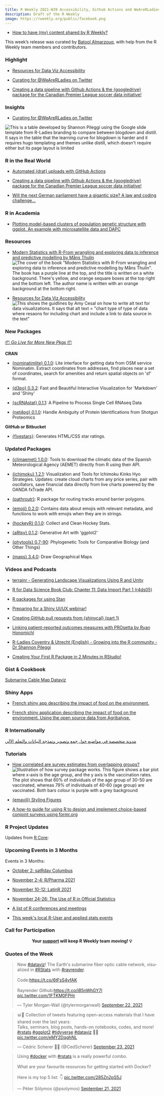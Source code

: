 ```yaml
---
title: R Weekly 2021-W39 Accessibility, Github Actions and WeAreRLadies!
description: Draft of the R Weekly
image: https://rweekly.org/public/facebook.png
---
```


+ [How to have (my) content shared by R Weekly?](https://github.com/rweekly/rweekly.org#how-to-have-my-content-shared-by-r-weekly)

This week’s release was curated by [Batool Almarzouq](https://github.com/BatoolMM), with help from the R Weekly team members and contributors.


###  Highlight

+ [Resources for Data Viz Accessibility](https://silvia.rbind.io/blog/2021-curated-compilations/01-data-viz-a11y/)

+ [Curating for @WeAreRLadies on Twitter](https://blog.rstudio.com/2021/09/23/curating-for-wearerladies-on-twitter/)

+ [Creating a data pipeline with Github Actions & the {googledrive} package for the Canadian Premier League soccer data initiative!](https://ryo-n7.github.io/2021-09-23-CanPL-GoogleDrive-GithubActions-Tutorial/)

### Insights

+ [Curating for @WeAreRLadies on Twitter](https://blog.rstudio.com/2021/09/23/curating-for-wearerladies-on-twitter/)

![This is a table developed by Shannon Pileggi using the Google slide template from R-Ladies branding to compare between blogdown and distill. It says in the table that the learning curve for blogdown is harder and it requires hugo templating and themes unlike distill, which doesn't require either but its page layout is limited](https://raw.githubusercontent.com/rweekly/image/master/2021-09-27/we-are-rladies.png)


### R in the Real World

+ [Automated {drat} uploads with GitHub Actions](https://www.mm218.dev/posts/2021-09-22-automated-drat-uploads-with-github-actions/)

+ [Creating a data pipeline with Github Actions & the {googledrive} package for the Canadian Premier League soccer data initiative!](https://ryo-n7.github.io/2021-09-23-CanPL-GoogleDrive-GithubActions-Tutorial/)

+ [Will the next German parliament have a gigantic size? A law and coding challenge...](https://skranz.github.io/r/2021/09/24/bundestag2021.html)


###  R in Academia

+ [Plotting model-based clusters of population genetic structure  with ggplot. An example with microsatellite data and DAPC](https://luisdva.github.io/rstats/dapc-plot/)


###  Resources

+ [Modern Statistics with R-From wrangling and exploring data to inference and predictive modelling by Måns Thulin](http://www.modernstatisticswithr.com/)
![The cover of the book "Modern Statistics with R-From wrangling and exploring data to inference and predictive modelling by Måns Thulin". The book has a purple line at the top, and the title is written on a white background. There's yellow, and orange sequare boxes at the top right and the bottom left. The author name is written with an orange background at the bottom right.](https://raw.githubusercontent.com/rweekly/image/master/2021-09-27/mswr-cover-modern-stat-cover.jpg)

+ [Resources for Data Viz Accessibility](https://silvia.rbind.io/blog/2021-curated-compilations/01-data-viz-a11y/)
![This shows the guidlines by Amy Cesal on how to write alt text for data visualizations. It says that alt text = "chart type of type of data where resaons for including chart and include a link to data source in the text"](https://raw.githubusercontent.com/rweekly/image/master/2021-09-27/alt-text-amy-cesal-accessibility.png)

###  New Packages

<p class="added-hostname"><a href="https://rweekly.org/live" target="_blank" class="externalLink">📦 <i>Go Live for More New Pkgs</i> 📦</a></p>

**CRAN**

- [{nominatimlite} 0.1.0](https://cran.r-project.org/package=nominatimlite): Lite interface for getting data from OSM service Nominatim. Extract coordinates from addresses, find places near a set of coordinates, search for amenities and return spatial objects on 'sf' format.

+ [{d3po} 0.3.2](https://cran.r-project.org/package=d3po): Fast and Beautiful Interactive Visualization for 'Markdown' and
'Shiny'

+ [{scRNAstat} 0.1.1](https://cran.r-project.org/package=scRNAstat): A Pipeline to Process Single Cell RNAseq Data

+ [{net4pg} 0.1.0](https://cran.r-project.org/package=net4pg): Handle Ambiguity of Protein Identifications from Shotgun
Proteomics

**GitHub or Bitbucket**

+ [{fivestars}](https://github.com/tanho63/fivestars/): Generates HTML/CSS star ratings.

### Updated Packages

- [{climaemet} 1.0.0](https://cran.r-project.org/package=climaemet): Tools to download the climatic data of the Spanish Meteorological Agency (AEMET) directly from R using their API.

- [{ichimoku} 1.2.1](https://cran.r-project.org/package=ichimoku): Visualization and Tools for Ichimoku Kinko Hyo Strategies. Updates: create cloud charts from any price series, pair with oscillators, save financial data directly from live charts powered by the OANDA fxTrade API.

+ [{pathroutr}](https://github.com/jmlondon/pathroutr): R package for routing tracks around barrier polygons.

+ [{emoji} 0.2.0](https://cran.r-project.org/package=emoji): Contains data about emojis with relevant metadata, and functions to work with emojis when they are in strings.

+ [{hockeyR} 0.1.0](https://cran.r-project.org/package=hockeyR): Collect and Clean Hockey Stats.

+ [{aRtsy} 0.1.2](https://cran.r-project.org/package=aRtsy): Generative Art with 'ggplot2'

+ [{phytools} 0.7-90](https://cran.r-project.org/package=phytools): Phylogenetic Tools for Comparative Biology (and Other Things)

+ [{maps} 3.4.0](https://cran.r-project.org/package=maps): Draw Geographical Maps

###  Videos and Podcasts

+ [terrainr - Generating Landscape Visualizations Using R and Unity](https://www.youtube.com/watch?v=xWZ7QQMr_AQ)

+ [R for Data Science Book Club: Chapter 11: Data Import Part 1 (r4ds05)](https://www.youtube.com/watch?v=s5b_QkLSYeE)

+ [R packages for using Stan](https://www.youtube.com/watch?v=l9IQ5ypVAk0)

+ [Preparing for a Shiny UI/UX webinar!](https://www.youtube.com/watch?v=iKmHt-lWyX0)

+ [Creating GitHub pull requests from {shinycal} (part 1)](https://www.youtube.com/watch?v=llpLZrrkG7E)

+ [Linking patient-reported outcomes measures with PROsetta by Ryan Honomichl](https://www.youtube.com/watch?v=dLQ02fT2s-w)

+ [R-Ladies Coventry & Utrecht (English) - Growing into the R community - Dr Shannon Pileggi](https://www.youtube.com/watch?v=ozkJkiYxHGU)

+ [Creating Your First R Package in 2 Minutes in RStudio!](https://youtu.be/47PN2VG3RmI)


### Gist & Cookbook

[Submarine Cable Map Dataviz](https://gist.github.com/tylermorganwall/b222fcebcac3de56a6e144d73d166322)

### Shiny Apps

+ [French shiny app describing the impact of food on the environment.](https://zloak.shinyapps.io/environnement-aliment/)

+ [French shiny application describing the impact of food on the environment. Using the open source data from Agribalyse.](https://zloak.shinyapps.io/impact-co2-aliments/)

### R Internationally

[مدونة متخصصة في مواضيع حول جمع وتصوير ونمذجة البيانات والتعلم الآلي](feed:https://www.arabiananalyst.com/index.xml) 

###  Tutorials


+ [How correlated are survey estimates from overlapping groups?](https://www.practicalsignificance.com/posts/how-correlated-are-survey-estimates-from-overlapping-groups/)
![Illustration of how survey package works. This figure shows a bar plot where x-axis is the age group, and the y axis is the vaccination rates. The plot shows that 60% of individuals of the age group of 30-50 are vaccinated, whereas 79% of individuals of 40-60 (age group) are vaccinated. Both bars colour is purple with a grey background](https://raw.githubusercontent.com/rweekly/image/master/2021-09-27/vaccination.png)

+ [{emayili} Styling Figures](https://datawookie.dev/blog/2021/09/emayili-styling-figures/)
<!--<div class="post-more-begin></div><div class="post-more-end"></div>-->

+ [A how-to guide for using R to design and implement choice-based conjoint surveys using formr.org](https://www.jhelvy.com/posts/2021-09-18-choice-based-conjoint-surveys-in-r-with-formr/)


###  R Project Updates

Updates from [R Core](http://developer.r-project.org/blosxom.cgi/R-devel/NEWS):


###  Upcoming Events in 3 Months

Events in 3 Months:

+ [October 2: satRday Columbus](https://columbus2021.satrdays.org/)

+ [November 2-4: R/Pharma 2021 ](https://rinpharma.com/post/2021-09-21-registration/)

+ [November 10-12: LatinR 2021](https://latin-r.com/en)

+ [November 24-26: The Use of R in Official Statistics](https://r-project.ro/conference2021.html)

+ [A list of R conferences and meetings](https://jumpingrivers.github.io/meetingsR/events.html)

+ [This week's local R-User and applied stats events](https://community.rstudio.com/c/irl)


###  Call for Participation


<p class="hide-support added-hostname support-rweekly" style="text-align: center;font-weight: bold;">Your <a class="non-visited externalLink" href="https://www.patreon.com/rweekly" onclick="pas(this)">support</a> will keep R Weekly team moving! 💡</p>

###  Quotes of the Week

<blockquote class="twitter-tweet"><p lang="en" dir="ltr">New <a href="https://twitter.com/hashtag/dataviz?src=hash&amp;ref_src=twsrc%5Etfw">#dataviz</a>! The Earth&#39;s submarine fiber optic cable network, visualized in <a href="https://twitter.com/hashtag/RStats?src=hash&amp;ref_src=twsrc%5Etfw">#RStats</a> with <a href="https://twitter.com/hashtag/rayrender?src=hash&amp;ref_src=twsrc%5Etfw">#rayrender</a>. <br><br>Code:<a href="https://t.co/6tFsS4vfAK">https://t.co/6tFsS4vfAK</a><br><br>Rayrender Github:<a href="https://t.co/iB5nWhGY7l">https://t.co/iB5nWhGY7l</a> <a href="https://t.co/1FTKM0FPHr">pic.twitter.com/1FTKM0FPHr</a></p>&mdash; Tyler Morgan-Wall (@tylermorganwall) <a href="https://twitter.com/tylermorganwall/status/1440669533157556227?ref_src=twsrc%5Etfw">September 22, 2021</a></blockquote> <script async src="https://platform.twitter.com/widgets.js" charset="utf-8"></script>

<blockquote class="twitter-tweet"><p lang="en" dir="ltr">📊🧵 Collection of tweets featuring open-access materials that I have shared over the last years: <br>Talks, seminars, blog posts, hands-on notebooks, codes, and more!<br> <a href="https://twitter.com/hashtag/rstats?src=hash&amp;ref_src=twsrc%5Etfw">#rstats</a> <a href="https://twitter.com/hashtag/ggplot2?src=hash&amp;ref_src=twsrc%5Etfw">#ggplot2</a> <a href="https://twitter.com/hashtag/tidyverse?src=hash&amp;ref_src=twsrc%5Etfw">#tidyverse</a> <a href="https://twitter.com/hashtag/dataviz?src=hash&amp;ref_src=twsrc%5Etfw">#dataviz</a> 🧙‍♂️ <a href="https://t.co/eMY2DqghNL">pic.twitter.com/eMY2DqghNL</a></p>&mdash; Cédric Scherer 💉💉 (@CedScherer) <a href="https://twitter.com/CedScherer/status/1441126976870252548?ref_src=twsrc%5Etfw">September 23, 2021</a></blockquote> <script async src="https://platform.twitter.com/widgets.js" charset="utf-8"></script>

<blockquote class="twitter-tweet"><p lang="en" dir="ltr">Using <a href="https://twitter.com/hashtag/docker?src=hash&amp;ref_src=twsrc%5Etfw">#docker</a> with <a href="https://twitter.com/hashtag/rstats?src=hash&amp;ref_src=twsrc%5Etfw">#rstats</a> is a really powerful combo.<br><br>What are your favourite resources for getting started with Docker?<br><br>Here is my top 5 list: 👇 <a href="https://t.co/285Zn2pS5J">pic.twitter.com/285Zn2pS5J</a></p>&mdash; Péter Sólymos (@psolymos) <a href="https://twitter.com/psolymos/status/1440344622010548241?ref_src=twsrc%5Etfw">September 21, 2021</a></blockquote> <script async src="https://platform.twitter.com/widgets.js" charset="utf-8"></script> 

